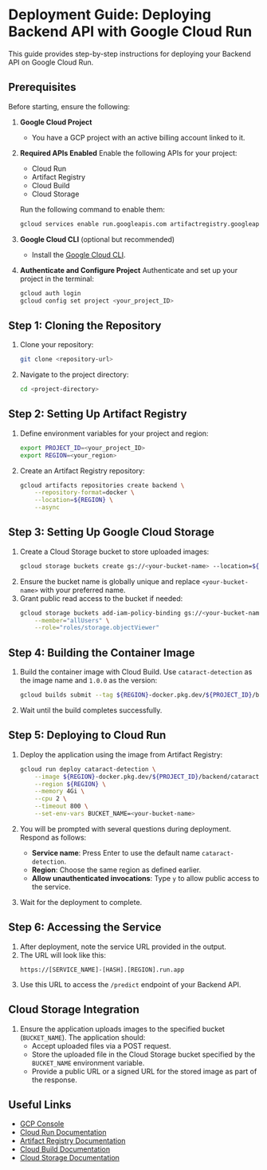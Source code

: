 # Deployment Guide: Deploying Backend API with Google Cloud Run

This guide provides step-by-step instructions for deploying your Backend API on Google Cloud Run.

## Prerequisites
Before starting, ensure the following:

1. **Google Cloud Project**
   - You have a GCP project with an active billing account linked to it.

2. **Required APIs Enabled**
   Enable the following APIs for your project:
   - Cloud Run
   - Artifact Registry
   - Cloud Build
   - Cloud Storage

   Run the following command to enable them:
   ```bash
   gcloud services enable run.googleapis.com artifactregistry.googleapis.com cloudbuild.googleapis.com storage.googleapis.com
   ```

3. **Google Cloud CLI** (optional but recommended)
   - Install the [Google Cloud CLI](https://cloud.google.com/sdk/docs/install).

4. **Authenticate and Configure Project**
   Authenticate and set up your project in the terminal:
   ```bash
   gcloud auth login
   gcloud config set project <your_project_ID>
   ```

## Step 1: Cloning the Repository
1. Clone your repository:
   ```bash
   git clone <repository-url>
   ```
2. Navigate to the project directory:
   ```bash
   cd <project-directory>
   ```

## Step 2: Setting Up Artifact Registry
1. Define environment variables for your project and region:
   ```bash
   export PROJECT_ID=<your_project_ID>
   export REGION=<your_region>
   ```

2. Create an Artifact Registry repository:
   ```bash
   gcloud artifacts repositories create backend \
       --repository-format=docker \
       --location=${REGION} \
       --async
   ```

## Step 3: Setting Up Google Cloud Storage
1. Create a Cloud Storage bucket to store uploaded images:
   ```bash
   gcloud storage buckets create gs://<your-bucket-name> --location=${REGION}
   ```
2. Ensure the bucket name is globally unique and replace `<your-bucket-name>` with your preferred name.
3. Grant public read access to the bucket if needed:
   ```bash
   gcloud storage buckets add-iam-policy-binding gs://<your-bucket-name> \
       --member="allUsers" \
       --role="roles/storage.objectViewer"
   ```

## Step 4: Building the Container Image
1. Build the container image with Cloud Build. Use `cataract-detection` as the image name and `1.0.0` as the version:
   ```bash
   gcloud builds submit --tag ${REGION}-docker.pkg.dev/${PROJECT_ID}/backend/cataract-detection:1.0.0
   ```
2. Wait until the build completes successfully.

## Step 5: Deploying to Cloud Run
1. Deploy the application using the image from Artifact Registry:
   ```bash
   gcloud run deploy cataract-detection \
       --image ${REGION}-docker.pkg.dev/${PROJECT_ID}/backend/cataract-detection:1.0.0 \
       --region ${REGION} \
       --memory 4Gi \
       --cpu 2 \
       --timeout 800 \
       --set-env-vars BUCKET_NAME=<your-bucket-name>
   ```
2. You will be prompted with several questions during deployment. Respond as follows:
   - **Service name**: Press Enter to use the default name `cataract-detection`.
   - **Region**: Choose the same region as defined earlier.
   - **Allow unauthenticated invocations**: Type `y` to allow public access to the service.

3. Wait for the deployment to complete.

## Step 6: Accessing the Service
1. After deployment, note the service URL provided in the output.
2. The URL will look like this:
   ```
   https://[SERVICE_NAME]-[HASH].[REGION].run.app
   ```
3. Use this URL to access the `/predict` endpoint of your Backend API.

## Cloud Storage Integration
1. Ensure the application uploads images to the specified bucket (`BUCKET_NAME`). The application should:
   - Accept uploaded files via a POST request.
   - Store the uploaded file in the Cloud Storage bucket specified by the `BUCKET_NAME` environment variable.
   - Provide a public URL or a signed URL for the stored image as part of the response.

## Useful Links
- [GCP Console](https://console.cloud.google.com/)
- [Cloud Run Documentation](https://cloud.google.com/run/docs)
- [Artifact Registry Documentation](https://cloud.google.com/artifact-registry/docs)
- [Cloud Build Documentation](https://cloud.google.com/build/docs)
- [Cloud Storage Documentation](https://cloud.google.com/storage/docs)

